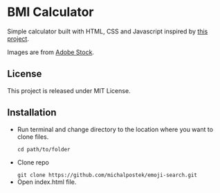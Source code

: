 <h1>BMI Calculator</h1>
<p>Simple calculator built with HTML, CSS and Javascript inspired by <a href="https://github.com/SalithaUCSC/BMI-Calculator">this project</a>.</p>
<p>Images are from <a href="https://stock.adobe.com/">Adobe Stock</a>.</p>

<h2>License</h2>
<p>This project is released under MIT License.</p>

<h2>Installation</h2>
<ul>
    <li>
        <p>Run terminal and change directory to the location where you want to clone files.</p>
        <code>cd path/to/folder</code>
    </li>
    <li>
        <p>Clone repo</p>
        <code>git clone https://github.com/michalpostek/emoji-search.git</code>
    </li>
    <li>
        Open index.html file.
    </li>
</ul>
